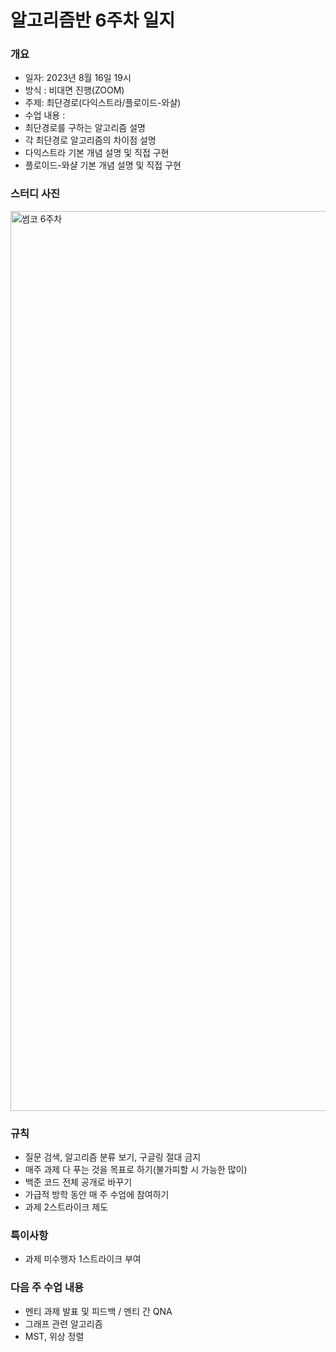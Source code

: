 # 알고리즘반 6주차 일지
### 개요
- 일자: 2023년 8월 16일 19시
- 방식 : 비대면 진행(ZOOM)
- 주제: 최단경로(다익스트라/플로이드-와샬)
- 수업 내용 :
- 최단경로를 구하는 알고리즘 설명
- 각 최단경로 알고리즘의 차이점 설명
- 다익스트라 기본 개념 설명 및 직접 구현
- 플로이드-와샬 기본 개념 설명 및 직접 구현

### 스터디 사진
<img width="1440" alt="썸코 6주차" src="https://github.com/LandvibeDev/2023-Algorithm/assets/55888678/cbd5cc94-2075-41a5-87ce-ae48f2a4fc8f">

### 규칙
- 질문 검색, 알고리즘 분류 보기, 구글링 절대 금지
- 매주 과제 다 푸는 것을 목표로 하기(불가피할 시 가능한 많이)
- 백준 코드 전체 공개로 바꾸기
- 가급적 방학 동안 매 주 수업에 참여하기
- 과제 2스트라이크 제도

### 특이사항
- 과제 미수행자 1스트라이크 부여

### 다음 주 수업 내용
- 멘티 과제 발표 및 피드백 / 멘티 간 QNA
- 그래프 관련 알고리즘
- MST, 위상 정렬
